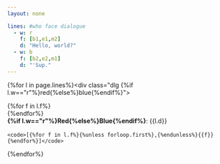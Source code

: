 ```yaml
---
layout: none

lines: #who face dialogue
  - w: r
    f: [b1,e1,m2]
    d: "Hello, world?"
  - w: b
    f: [b2,e2,m1]
    d: "'Sup."
---
```

<html>
<head>
	<title>talksprite test thign</title>
	<link rel="stylesheet" href="css.css">
	<style>code{display:block; margin-top:.25em;}</style>
</head><body>

{%for l in page.lines%}<div class="dlg {%if l.w=="r"%}red{%else%}blue{%endif%}">
	<div class="face">{%for f in l.f%}
		<div class="fc {{f}}"></div>
	{%endfor%}</div>
	<b>{%if l.w=="r"%}Red{%else%}Blue{%endif%}</b>: {{l.d}}
	
	<code>[{%for f in l.f%}{%unless forloop.first%},{%endunless%}{{f}}{%endfor%}]</code>
</div>{%endfor%}

</body>
</html>